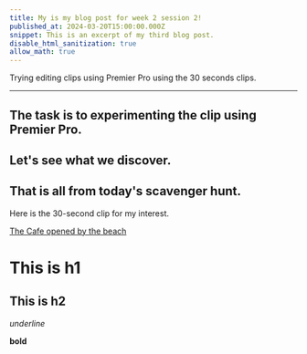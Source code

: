 ```yaml
---
title: My is my blog post for week 2 session 2!
published_at: 2024-03-20T15:00:00.000Z
snippet: This is an excerpt of my third blog post.
disable_html_sanitization: true
allow_math: true
---
```


Trying editing clips using Premier Pro using the 30 seconds clips.

---

## The task is to experimenting the clip using Premier Pro.



## Let's see what we discover.



## That is all from today's scavenger hunt.

Here is the 30-second clip for my interest.

[The Cafe opened by the beach]()

# This is h1

## This is h2

_underline_

**bold**
